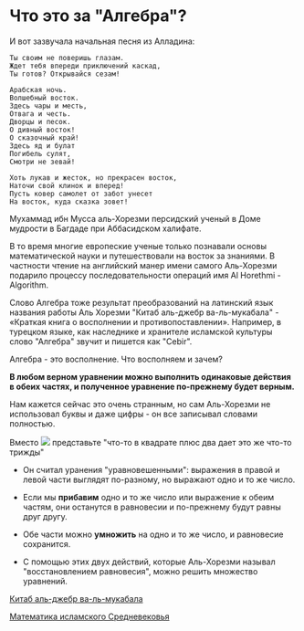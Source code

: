 # Что это за "Алгебра"?

И вот зазвучала начальная песня из Алладина:

```Добрый путник войди в славный город Багдад,
Ты своим не поверишь глазам.
Ждет тебя впереди приключений каскад,
Ты готов? Открывайся сезам!

Арабская ночь.
Волшебный восток.
Здесь чары и месть,
Отвага и честь.
Дворцы и песок.
О дивный восток!
О сказочный край!
Здесь яд и булат
Погибель сулят,
Смотри не зевай!

Хоть лукав и жесток, но прекрасен восток,
Наточи свой клинок и вперед!
Пусть ковер самолет от забот унесет
На восток, куда сказка зовет!
```

Мухаммад ибн Мусса аль-Хорезми персидский ученый в Доме мудрости в Багдаде при Аббасидском халифате.

В то время многие европеские ученые только познавали основы математической науки и путешествовали на восток за знаниями. В частности чтение на английский манер имени самого Аль-Хорезми подарило процессу последовательности операций имя Al Horethmi - Algorithm.

Слово Алгебра тоже результат преобразований на латинский язык названия работы Аль Хорезми "Китаб аль-джебр ва-ль-мукабала" - «Краткая книга о восполнении и противопоставлении». Например, в турецком языке, как наследнике и хранителе исламской культуры слово "Алгебра" звучит и пишется как "Cebir".

Алгебра - это восполнение. Что восполняем и зачем?

**В любом верном уравнении можно выполнить одинаковые действия в обеих частях, и полученное уравнение по-прежнему будет верным.**

Нам кажется сейчас это очень странным, но сам Аль-Хорезми не использовал буквы и даже цифры - он все записывал словами полностью.

Вместо <img src="https://latex.codecogs.com/gif.latex?x^2+2=3x" /> представьте "что-то в квадрате плюс два дает это же что-то трижды"

- Он считал уранения "уравновешенными": выражения в правой и левой части выглядят по-разному, но выражают одно и то же число.

- Если мы **прибавим** одно и то же число или выражение к обеим частям, они останутся в равновесии и по-прежнему будут равны друг другу.

- Обе части можно **умножить** на одно и то же число, и равновесие сохранится.

- С помощью этих двух действий, которые Аль-Хорезми называл "восстановлением равновесия", можно решить множество уравнений.

[Китаб аль-джебр ва-ль-мукабала](https://ru.wikipedia.org/wiki/%D0%9A%D0%B8%D1%82%D0%B0%D0%B1_%D0%B0%D0%BB%D1%8C-%D0%B4%D0%B6%D0%B5%D0%B1%D1%80_%D0%B2%D0%B0-%D0%BB%D1%8C-%D0%BC%D1%83%D0%BA%D0%B0%D0%B1%D0%B0%D0%BB%D0%B0)

[Математика исламского Средневековья](https://ru.wikipedia.org/wiki/%D0%9C%D0%B0%D1%82%D0%B5%D0%BC%D0%B0%D1%82%D0%B8%D0%BA%D0%B0_%D0%B8%D1%81%D0%BB%D0%B0%D0%BC%D1%81%D0%BA%D0%BE%D0%B3%D0%BE_%D0%A1%D1%80%D0%B5%D0%B4%D0%BD%D0%B5%D0%B2%D0%B5%D0%BA%D0%BE%D0%B2%D1%8C%D1%8F)
